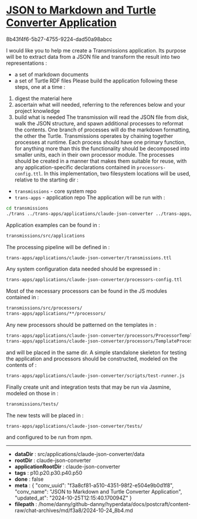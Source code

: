 # [JSON to Markdown and Turtle Converter Application](https://claude.ai/chat/f3a8cf81-a510-4351-98f2-e504e9b0d1f8)

8b43f4f6-5b27-4755-9224-dad50a98abcc

I would like you to help me create a Transmissions application. Its purpose will be to extract data from a JSON file and transform the result into two representations :
* a set of markdown documents
* a set of Turtle RDF files
Please build the application following these steps, one at a time :
1. digest the material here
2. ascertain what will needed, referring to the references below and your project knowledge
3. build what is needed
The transmission will read the JSON file from disk, walk the JSON structure, and spawn additional processes to reformat the contents. One branch of processes will do the markdown formatting, the other the Turtle.
Transmissions operates by chaining together processes at runtime. Each process should have one primary function, for anything more than this the functionality should be decomposed into smaller units, each in their own processor module. The processes should be created in a manner that makes them suitable for reuse, with any application-specific declarations contained in `processors-config.ttl`.
In this implementation, two filesystem locations will be used, relative to the starting dir :
* `transmissions` - core system repo
* `trans-apps` - application repo
The application will be run with :
```sh
cd transmissions
./trans ../trans-apps/applications/claude-json-converter ../trans-apps/applications/claude-json-converter/conversations.json
```
Application examples can be found in :
```sh
transmissions/src/applications
```
The processing pipeline will be defined in :
```sh
trans-apps/applications/claude-json-converter/transmissions.ttl
```
Any system configuration data needed should be expressed in :
```sh
trans-apps/applications/claude-json-converter/processors-config.ttl
```
Most of the necessary processors can be found in the JS modules contained in :
```sh
transmissions/src/processors/
trans-apps/applications/**/processors/
```
Any new processors should be patterned on the templates in :
```sh
trans-apps/applications/claude-json-converter/processors/ProcessorTemplate.js
trans-apps/applications/claude-json-converter/processors/TemplateProcessorsFactory.js
```
and will be placed in the same dir.
A simple standalone skeleton for testing the application and processors should be constructed, modeled on the contents of :
```sh
trans-apps/applications/claude-json-converter/scripts/test-runner.js
```
Finally create unit and integration tests that may be run via Jasmine, modeled on those in :
```sh
transmissions/tests/
```
The new tests will be placed in :
```sh
trans-apps/applications/claude-json-converter/tests/
```
and configured to be run from npm.

---

* **dataDir** : src/applications/claude-json-converter/data
* **rootDir** : claude-json-converter
* **applicationRootDir** : claude-json-converter
* **tags** : p10.p20.p30.p40.p50
* **done** : false
* **meta** : {
  "conv_uuid": "f3a8cf81-a510-4351-98f2-e504e9b0d1f8",
  "conv_name": "JSON to Markdown and Turtle Converter Application",
  "updated_at": "2024-10-25T12:15:40.170094Z"
}
* **filepath** : /home/danny/github-danny/hyperdata/docs/postcraft/content-raw/chat-archives/md/f3a8/2024-10-24_8b4.md